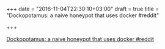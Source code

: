 +++
date = "2016-11-04T22:30:10+03:00"
draft = true
title = "Dockopotamus: a naive honeypot that uses docker  #reddit"

+++

<p><a href="https://t.co/jcNWCsi49g">Dockopotamus: a naive honeypot that uses docker  #reddit</a></p>
